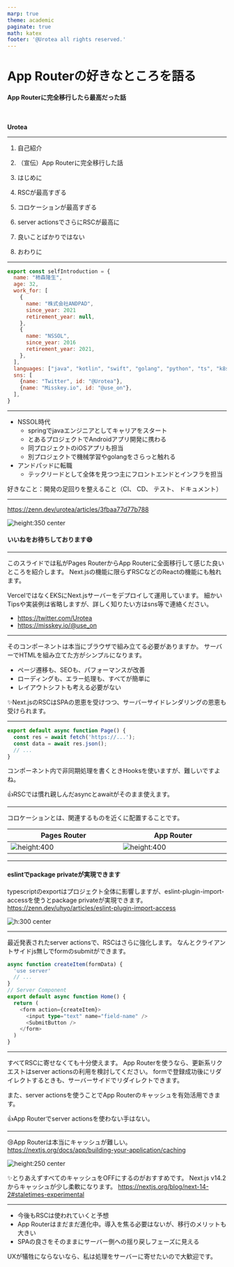 ```yaml
---
marp: true
theme: academic
paginate: true
math: katex
footer: '@Urotea all rights reserved.'
---
```


<style>
@import url('https://fonts.googleapis.com/css2?family=Noto+Sans+JP:wght@100..900&display=swap');
section {
  font-family: "Noto Sans JP", sans-serif;
  font-optical-sizing: auto;
  font-weight: <weight>;
  font-style: normal;
}
table {margin-left: auto;margin-right: auto;display:table;}
</style>

<!-- _class: lead -->

# App Routerの好きなところを語る

#### App Routerに完全移行したら最高だった話

<br>

**Urotea**

---

<!-- _header: 目次 -->

1. 自己紹介

1. （宣伝）App Routerに完全移行した話
1. はじめに
1. RSCが最高すぎる
1. コロケーションが最高すぎる
1. server actionsでさらにRSCが最高に
1. 良いことばかりではない
1. おわりに

---

<!-- _header: 自己紹介 -->

```js
export const selfIntroduction = {
  name: "柿森隆生",
  age: 32,
  work_for: [
    {
      name: "株式会社ANDPAD",
      since_year: 2021
      retirement_year: null,
    },
    {
      name: "NSSOL",
      since_year: 2016
      retirement_year: 2021,
    },
  ],
  languages: ["java", "kotlin", "swift", "golang", "python", "ts", "k8s"],
  sns: [
    {name: "Twitter", id: "@Urotea"},
    {name: "Misskey.io", id: "@use_on"},
  ],
}
```

---

<!-- _header: 自己紹介 -->

- NSSOL時代
  - springでjavaエンジニアとしてキャリアをスタート
  - とあるプロジェクトでAndroidアプリ開発に携わる
  - 同プロジェクトのiOSアプリも担当
  - 別プロジェクトで機械学習やgolangをさらっと触れる
- アンドパッドに転職
  - テックリードとして全体を見つつ主にフロントエンドとインフラを担当

好きなこと：開発の足回りを整えること（CI、 CD、 テスト、 ドキュメント）

---

<!-- _header: （宣伝）App Routerに完全移行した話 -->

https://zenn.dev/urotea/articles/3fbaa77d77b788

![height:350 center](https://res.cloudinary.com/zenn/image/upload/s--N74gF2lq--/c_fit%2Cg_north_west%2Cl_text:notosansjp-medium.otf_55:1%25E5%25B9%25B4%25E3%2581%258B%25E3%2581%2591%25E3%2581%25A6Next.js%25E3%2581%25AEapp%2520router%25E3%2581%25B8%25E5%25AE%258C%25E5%2585%25A8%25E7%25A7%25BB%25E8%25A1%258C%25E3%2581%2597%25E3%2581%259F%25E8%25A9%25B1%2Cw_1010%2Cx_90%2Cy_100/g_south_west%2Cl_text:notosansjp-medium.otf_37:urotea%2Cx_203%2Cy_121/g_south_west%2Ch_90%2Cl_fetch:aHR0cHM6Ly96ZW5uLWRldi5naXRodWIuaW8vZGVmYXVsdC1hdmF0YXJzL2RhcmsvdS5wbmc=%2Cr_max%2Cw_90%2Cx_87%2Cy_95/v1627283836/default/og-base-w1200-v2.png)

#### いいねをお待ちしております:smile:

---

<!-- _header: はじめに -->

このスライドでは私がPages RouterからApp Routerに全面移行して感じた良いところを紹介します。
Next.jsの機能に限らずRSCなどのReactの機能にも触れます。

VercelではなくEKSにNext.jsサーバーをデプロイして運用しています。
細かいTipsや実装例は省略しますが、詳しく知りたい方はsns等で連絡ください。

- https://twitter.com/Urotea
- https://misskey.io/@use_on

---

<!-- _header: RSCが最高すぎる -->

そのコンポーネントは本当にブラウザで組み立てる必要がありますか。
サーバーでHTMLを組み立てた方がシンプルになります。

- ページ遷移も、SEOも、パフォーマンスが改善
- ローディングも、エラー処理も、すべてが簡単に
- レイアウトシフトも考える必要がない

:sparkles:Next.jsのRSCはSPAの恩恵を受けつつ、サーバーサイドレンダリングの恩恵も受けられます。

---

<!-- _header: RSCが最高すぎる -->

```ts
export default async function Page() {
  const res = await fetch('https://...');
  const data = await res.json();
  // ...
}
```

コンポーネント内で非同期処理を書くときHooksを使いますが、難しいですよね。

:+1:RSCでは慣れ親しんだasyncとawaitがそのまま使えます。

---

<!-- _header: コロケーションが最高すぎる -->

コロケーションとは、関連するものを近くに配置することです。

| Pages Router | App Router |
| --- | --- |
| ![height:400](https://urotea.github.io/presentation-202405/images/pagesRouterPath.png) | ![height:400](https://urotea.github.io/presentation-202405/images/appRouterPath.png) |

---

<!-- _header: コロケーションが最高すぎる -->

#### eslintでpackage privateが実現できます

typescriptのexportはプロジェクト全体に影響しますが、eslint-plugin-import-accessを使うとpackage privateが実現できます。
https://zenn.dev/uhyo/articles/eslint-plugin-import-access

![h:300 center](https://res.cloudinary.com/zenn/image/upload/s--pqktcKqv--/c_fit%2Cg_north_west%2Cl_text:notosansjp-medium.otf_55:eslint-plugin-import-access%25E3%2581%25A7%25E3%2581%25AF%25E3%2581%2598%25E3%2582%2581%25E3%2582%258B%25E3%2583%2587%25E3%2582%25A3%25E3%2583%25AC%25E3%2582%25AF%25E3%2583%2588%25E3%2583%25AA%25E5%258D%2598%25E4%25BD%258D%25E3%2582%25AB%25E3%2583%2597%25E3%2582%25BB%25E3%2583%25AB%25E5%258C%2596%2Cw_1010%2Cx_90%2Cy_100/g_south_west%2Cl_text:notosansjp-medium.otf_37:uhyo%2Cx_203%2Cy_121/g_south_west%2Ch_90%2Cl_fetch:aHR0cHM6Ly9zdG9yYWdlLmdvb2dsZWFwaXMuY29tL3plbm4tdXNlci11cGxvYWQvYXZhdGFyLzVjYjFlMDJlNGQuanBlZw==%2Cr_max%2Cw_90%2Cx_87%2Cy_95/v1627283836/default/og-base-w1200-v2.png)

---

<!-- _header: server actionsでさらにRSCが最高に -->

最近発表されたserver actionsで、RSCはさらに強化します。
なんとクライアントサイドjs無しでformのsubmitができます。

```ts
async function createItem(formData) {
  'use server'
  // ...
}
// Server Component
export default async function Home() {
  return (
    <form action={createItem}>
      <input type="text" name="field-name" />
      <SubmitButton />
    </form>
  )
}
```

---

<!-- _header: server actionsでさらにRSCが最高に -->

すべてRSCに寄せなくても十分使えます。
App Routerを使うなら、更新系リクエストはserver actionsの利用を検討してください。
formで登録成功後にリダイレクトするときも、サーバーサイドでリダイレクトできます。

また、server actionsを使うことでApp Routerのキャッシュを有効活用できます。

:+1:App Routerでserver actionsを使わない手はない。

---

<!-- _header: 良いことばかりではない -->

:cry:App Routerは本当にキャッシュが難しい。
https://nextjs.org/docs/app/building-your-application/caching

![height:250 center](https://urotea.github.io/presentation-202405/images/caching-overview.avif)

:sparkles:とりあえずすべてのキャッシュをOFFにするのがおすすめです。
Next.js v14.2からキャッシュが少し柔軟になります。
https://nextjs.org/blog/next-14-2#staletimes-experimental

---

<!-- _header: おわりに -->

- 今後もRSCは使われていくと予想
- App Routerはまだまだ進化中。導入を焦る必要はないが、移行のメリットも大きい
- SPAの良さをそのままにサーバー側への揺り戻しフェーズに見える

UXが犠牲にならないなら、私は処理をサーバーに寄せたいので大歓迎です。
